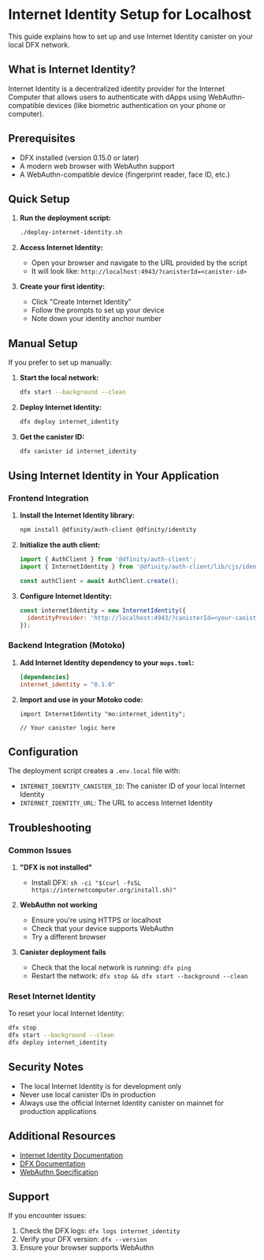 # Internet Identity Setup for Localhost

This guide explains how to set up and use Internet Identity canister on your local DFX network.

## What is Internet Identity?

Internet Identity is a decentralized identity provider for the Internet Computer that allows users to authenticate with dApps using WebAuthn-compatible devices (like biometric authentication on your phone or computer).

## Prerequisites

- DFX installed (version 0.15.0 or later)
- A modern web browser with WebAuthn support
- A WebAuthn-compatible device (fingerprint reader, face ID, etc.)

## Quick Setup

1. **Run the deployment script:**
   ```bash
   ./deploy-internet-identity.sh
   ```

2. **Access Internet Identity:**
   - Open your browser and navigate to the URL provided by the script
   - It will look like: `http://localhost:4943/?canisterId=<canister-id>`

3. **Create your first identity:**
   - Click "Create Internet Identity"
   - Follow the prompts to set up your device
   - Note down your identity anchor number

## Manual Setup

If you prefer to set up manually:

1. **Start the local network:**
   ```bash
   dfx start --background --clean
   ```

2. **Deploy Internet Identity:**
   ```bash
   dfx deploy internet_identity
   ```

3. **Get the canister ID:**
   ```bash
   dfx canister id internet_identity
   ```

## Using Internet Identity in Your Application

### Frontend Integration

1. **Install the Internet Identity library:**
   ```bash
   npm install @dfinity/auth-client @dfinity/identity
   ```

2. **Initialize the auth client:**
   ```javascript
   import { AuthClient } from '@dfinity/auth-client';
   import { InternetIdentity } from '@dfinity/auth-client/lib/cjs/identity/internet-identity';

   const authClient = await AuthClient.create();
   ```

3. **Configure Internet Identity:**
   ```javascript
   const internetIdentity = new InternetIdentity({
     identityProvider: 'http://localhost:4943/?canisterId=<your-canister-id>'
   });
   ```

### Backend Integration (Motoko)

1. **Add Internet Identity dependency to your `mops.toml`:**
   ```toml
   [dependencies]
   internet_identity = "0.1.0"
   ```

2. **Import and use in your Motoko code:**
   ```motoko
   import InternetIdentity "mo:internet_identity";
   
   // Your canister logic here
   ```

## Configuration

The deployment script creates a `.env.local` file with:
- `INTERNET_IDENTITY_CANISTER_ID`: The canister ID of your local Internet Identity
- `INTERNET_IDENTITY_URL`: The URL to access Internet Identity

## Troubleshooting

### Common Issues

1. **"DFX is not installed"**
   - Install DFX: `sh -ci "$(curl -fsSL https://internetcomputer.org/install.sh)"`

2. **WebAuthn not working**
   - Ensure you're using HTTPS or localhost
   - Check that your device supports WebAuthn
   - Try a different browser

3. **Canister deployment fails**
   - Check that the local network is running: `dfx ping`
   - Restart the network: `dfx stop && dfx start --background --clean`

### Reset Internet Identity

To reset your local Internet Identity:

```bash
dfx stop
dfx start --background --clean
dfx deploy internet_identity
```

## Security Notes

- The local Internet Identity is for development only
- Never use local canister IDs in production
- Always use the official Internet Identity canister on mainnet for production applications

## Additional Resources

- [Internet Identity Documentation](https://internetcomputer.org/docs/current/developer-docs/integrations/internet-identity/)
- [DFX Documentation](https://internetcomputer.org/docs/current/developer-docs/setup/install/)
- [WebAuthn Specification](https://www.w3.org/TR/webauthn/)

## Support

If you encounter issues:
1. Check the DFX logs: `dfx logs internet_identity`
2. Verify your DFX version: `dfx --version`
3. Ensure your browser supports WebAuthn